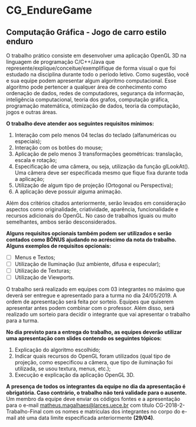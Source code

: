 # CG_EndureGame
## Computação Gráfica - Jogo de carro estilo enduro


O trabalho prático consiste em desenvolver uma aplicação OpenGL 3D na linguagem de
programação C/C++/Java que represente/explique/conceitue/exemplifique de forma visual o que
foi estudado na disciplina durante todo o período letivo. Como sugestão, você e sua equipe podem
apresentar algum algoritmo computacional. Esse algoritmo pode pertencer a qualquer área de
conhecimento como ordenação de dados, redes de computadores, segurança da informação,
inteligência computacional, teoria dos grafos, computação gráfica, programação matemática,
otimização de dados, teoria da computação, jogos e outras áreas.

**O trabalho deve atender aos seguintes requisitos mínimos:**
1. Interação com pelo menos 04 teclas do teclado (alfanuméricas ou especiais);
2. Interação com os botões do mouse;
3. Aplicação de pelo menos 3 transformações geométricas: translação, escala e rotação;
4. Especificação de uma câmera, ou seja, utilização da função glLookAt(). Uma câmera deve
ser especificada mesmo que fique fixa durante toda a aplicação;
5. Utilização de algum tipo de projeção (Ortogonal ou Perspectiva);
6. A aplicação deve possuir alguma animação.

Além dos critérios citados anteriormente, serão levados em consideração aspectos como originalidade, criatividade, aparência, funcionalidade e recursos adicionais do OpenGL. No caso de trabalhos iguais ou muito semelhantes, ambos serão desconsiderados.

**Alguns requisitos opcionais também podem ser utilizados e serão contados como BÔNUS ajudando no acréscimo da nota do trabalho. Alguns exemplos de requisitos opcionais:**
- [ ] Menus e Textos;
- [ ] Utilização de Iluminação (luz ambiente, difusa e especular);
- [ ] Utilização de Texturas;
- [ ] Utilização de Viewports.

O trabalho será realizado em equipes com 03 integrantes no máximo que deverá ser entregue e apresentado para a turma no dia 24/05/2019. A ordem de apresentação será feita por sorteio. Equipes que quiserem apresentar antes podem combinar com o professor. Além disso, será realizado um sorteio para decidir o integrante que vai apresentar o trabalho para a turma.

**No dia previsto para a entrega do trabalho, as equipes deverão utilizar uma apresentação com slides contendo os seguintes tópicos:**
1. Explicação do algoritmo escolhido;
2. Indicar quais recursos do OpenGL foram utilizados (qual tipo de projeção, como especificou a câmera, que tipo de iluminação foi utilizada, se usou textura, menus, etc.);
3. Execução e explicação da aplicação OpenGL 3D.

**A presença de todos os integrantes da equipe no dia da apresentação é obrigatória. Caso contrário, o trabalho não terá validade para o ausente.** Um membro da equipe deve enviar os códigos fontes e a apresentação para o e-mail matheus.magalhaes@larces.uece.br com título CG-2018-2-Trabalho-Final com os nomes e matrículas dos integrantes no corpo do e-mail até uma data limite especificada anteriormente **(29/04)**.
